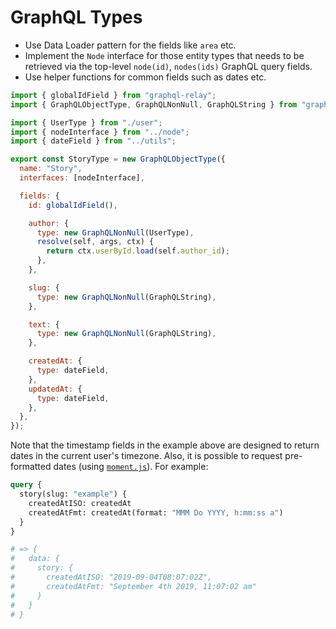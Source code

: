 # GraphQL Types

- Use Data Loader pattern for the fields like `area` etc.
- Implement the `Node` interface for those entity types that needs to be
  retrieved via the top-level `node(id)`, `nodes(ids)` GraphQL query fields.
- Use helper functions for common fields such as dates etc.

```js
import { globalIdField } from "graphql-relay";
import { GraphQLObjectType, GraphQLNonNull, GraphQLString } from "graphql";

import { UserType } from "./user";
import { nodeInterface } from "../node";
import { dateField } from "../utils";

export const StoryType = new GraphQLObjectType({
  name: "Story",
  interfaces: [nodeInterface],

  fields: {
    id: globalIdField(),

    author: {
      type: new GraphQLNonNull(UserType),
      resolve(self, args, ctx) {
        return ctx.userById.load(self.author_id);
      },
    },

    slug: {
      type: new GraphQLNonNull(GraphQLString),
    },

    text: {
      type: new GraphQLNonNull(GraphQLString),
    },

    createdAt: {
      type: dateField,
    },
    updatedAt: {
      type: dateField,
    },
  },
});
```

Note that the timestamp fields in the example above are designed to return dates
in the current user's timezone. Also, it is possible to request pre-formatted
dates (using [`moment.js`](https://momentjs.com/)). For example:

```graphql
query {
  story(slug: "example") {
    createdAtISO: createdAt
    createdAtFmt: createdAt(format: "MMM Do YYYY, h:mm:ss a")
  }
}

# => {
#   data: {
#     story: {
#       createdAtISO: "2019-09-04T08:07:02Z",
#       createdAtFmt: "September 4th 2019, 11:07:02 am"
#     }
#   }
# }
```
